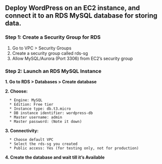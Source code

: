 ## **Deploy WordPress on an EC2 instance, and connect it to an RDS MySQL database for storing data.**

### **Step 1: Create a Security Group for RDS**

   1. Go to VPC > Security Groups
   2. Create a security group called rds-sg
   3. Allow MySQL/Aurora (Port 3306) from EC2’s security group

### **Step 2: Launch an RDS MySQL Instance**

   **1. Go to RDS > Databases > Create database**
   
   **2. Choose:**
      
      * Engine: MySQL
      * Edition: Free tier
      * Instance type: db.t3.micro
      * DB instance identifier: wordpress-db
      * Master username: admin
      * Master password: (Note it down)
        
   **3. Connectivity:**
      
      * Choose default VPC
      * Select the rds-sg you created
      * Public access: Yes (for testing only, not for production)
     
   **4. Create the database and wait till it’s Available**

